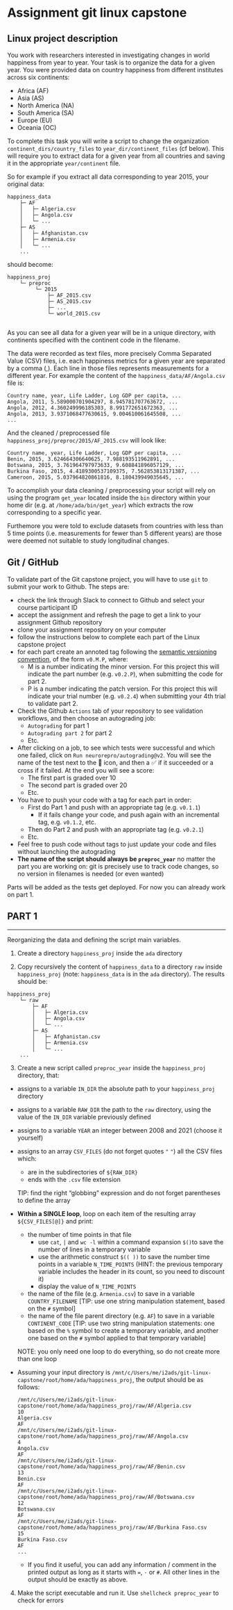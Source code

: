 # Assignment git linux capstone

## Linux project description

You work with researchers interested in investigating changes in world happiness from year to year. Your task is to organize the data for a given year. You were provided data on country happiness from different institutes across six continents:
* Africa (AF)
* Asia (AS)
* North America (NA)
* South America (SA)
* Europe (EU)
* Oceania (OC)

To complete this task you will write a script to change the organization `continent_dirs/country_files` to `year_dir/continent_files` (cf below). This will require you to extract data for a given year from all countries and saving it in the appropriate `year/continent` file.

So for example if you extract all data corresponding to year 2015, your original data:

```
happiness_data
    ├─ AF              
    │   ├─ Algeria.csv
    │   ├─ Angola.csv
    │   └─ ...
    ├─ AS
    │   ├─ Afghanistan.csv
    │   ├─ Armenia.csv
    │   └─ ...
    ...
```
should become:
```
happiness_proj
    └─ preproc  
         └─ 2015
             ├─ AF_2015.csv
             ├─ AS_2015.csv
             ├─ ...
             └─ world_2015.csv
    
```
As you can see all data for a given year will be in a unique directory, with continents specified with the continent code in the filename. 

The data were recorded as text files, more precisely Comma Separated Value (CSV) files, i.e. each happiness metrics for a given year are separated by a comma (,). Each line in those files represents measurements for a different year. For example the content of the `happiness_data/AF/Angola.csv` file is:
```
Country name, year, Life Ladder, Log GDP per capita, ...
Angola, 2011, 5.589000701904297, 8.945781707763672, ...
Angola, 2012, 4.360249996185303, 8.991772651672363, ...
Angola, 2013, 3.9371068477630615, 9.004610061645508, ...
...
```
And the cleaned / preprocessed file `happiness_proj/preproc/2015/AF_2015.csv` will look like:
```
Country name, year, Life Ladder, Log GDP per capita, ...
Benin, 2015, 3.624664306640625, 7.988193511962891, ...
Botswana, 2015, 3.761964797973633, 9.608841896057129, ...
Burkina Faso, 2015, 4.4189300537109375, 7.562853813171387, ...
Cameroon, 2015, 5.037964820861816, 8.180439949035645, ...
```

To accomplish your data cleaning / preprocessing your script will rely on using the program `get_year` located inside the `bin` directory within your home dir (e.g. at `/home/ada/bin/get_year`) which extracts the row corresponding to a specific year.

Furthemore you were told to exclude datasets from countries with less than 5 time points (i.e. measurements for fewer than 5 different years) are those were deemed not suitable to study longitudinal changes.

## Git / GitHub

To validate part of the Git capstone project, you will have to use `git` to submit your work to Github. The steps are:
* check the link through Slack to connect to Github and select your course participant ID
* accept the assignment and refresh the page to get a link to your assignment Github repository
* clone your assignment repository on your computer
* follow the instructions below to complete each part of the Linux capstone project
* for each part create an annoted tag following the [semantic versioning convention](https://semver.org/), of the form `v0.M.P`, where:
  * M is a number indicating the minor version. For this project this will indicate the part number (e.g. `v0.2.P`), when submitting the code for part 2.
  * P is a number indicating the patch version.  For this project this will indicate your trial number (e.g. `v0.2.4`) when submitting your 4th trial to validate part 2.
* Check the Github `Actions` tab of your repository to see validation workflows, and then choose an autograding job:
  * `Autograding` for part 1
  * `Autograding part 2` for part 2
  * Etc.
* After clicking on a job, to see which tests were successful and which one failed, click on `Run neurorepro/autograding@v2`. You will see the name of the test next to the 📝 icon, and then a ✅ if it succeeded or a cross if it failed. At the end you will see a score:
  * The first part is graded over 10
  * The second part is graded over 20
  * Etc.
* You have to push your code with a tag for each part in order:
  * First do Part 1 and push with an appropriate tag (e.g. `v0.1.1`)
    * If it fails change your code, and push again with an incremental tag, e.g. `v0.1.2`, etc.
  * Then do Part 2 and push with an appropriate tag (e.g. `v0.2.1`)
  * Etc.
* Feel free to push code without tags to just update your code and files without launching the autograding
* **The name of the script should always be `preproc_year`** no matter the part you are working on: git is precisely use to track code changes, so no version in filenames is needed (or even wanted) 

Parts will be added as the tests get deployed. For now you can already work on part 1.


## PART 1
-----
Reorganizing the data and defining the script main variables.
1. Create a directory `happiness_proj` inside the `ada` directory

2. Copy recursively the content of `happiness_data` to a directory `raw` inside `happiness_proj` (note: `happiness_data` is in the `ada` directory). The results should be:
```
happiness_proj
    └─ raw
        ├─ AF              
        │   ├─ Algeria.csv
        │   ├─ Angola.csv
        │   └─ ...
        ├─ AS
        │   ├─ Afghanistan.csv
        │   ├─ Armenia.csv
        │   └─ ...
    ...
```

3. Create a new script called `preproc_year` inside the `happiness_proj` directory, that:
  * assigns to a variable `IN_DIR` the absolute path to your `happiness_proj` directory
  * assigns to a variable `RAW_DIR` the path to the `raw` directory, using the value of the `IN_DIR` variable previously defined
  * assigns to a variable `YEAR` an integer between 2008 and 2021 (choose it yourself)
  * assigns to an array `CSV_FILES` (do not forget quotes `"` `"`) all the CSV files which:
    * are in the subdirectories of `${RAW_DIR}`
    * ends with the `.csv` file extension

    TIP: find the right “globbing” expression and do not forget parentheses to define the array
  * **Within a SINGLE loop**, loop on each item of the resulting array `${CSV_FILES[@]}` and print:
    * the number of time points in that file
      * use `cat`, `|` and `wc -l` within a command expansion `$()`to save the number of lines in a temporary variable
      * use the arithmetic construct `$(( ))` to save the number time points in a variable `N_TIME_POINTS` (HINT: the previous temporary variable includes the header in its count, so you need to discount it)
      * display the value of `N_TIME_POINTS`
    * the name of the file (e.g. `Armenia.csv`) to save in a variable `COUNTRY_FILENAME` [TIP: use one string manipulation statement, based on the `#` symbol]
    * the name of the file parent directory (e.g. `AF`) to save in a variable `CONTINENT_CODE` [TIP: use two string manipulation statements: one based on the `%` symbol to create a temporary variable, and another one based on the `#` symbol applied to that temporary variable]

    NOTE: you only need one loop to do everything, so do not create more than one loop
  * Assuming your input directory is `/mnt/c/Users/me/i2ads/git-linux-capstone/root/home/ada/happiness_proj`, the output should be as follows:
    ```
    /mnt/c/Users/me/i2ads/git-linux-capstone/root/home/ada/happiness_proj/raw/AF/Algeria.csv
    10
    Algeria.csv
    AF
    /mnt/c/Users/me/i2ads/git-linux-capstone/root/home/ada/happiness_proj/raw/AF/Angola.csv
    4
    Angola.csv
    AF
    /mnt/c/Users/me/i2ads/git-linux-capstone/root/home/ada/happiness_proj/raw/AF/Benin.csv
    13
    Benin.csv
    AF
    /mnt/c/Users/me/i2ads/git-linux-capstone/root/home/ada/happiness_proj/raw/AF/Botswana.csv
    12
    Botswana.csv
    AF
    /mnt/c/Users/me/i2ads/git-linux-capstone/root/home/ada/happiness_proj/raw/AF/Burkina Faso.csv
    15
    Burkina Faso.csv
    AF
    ...
    ``` 
    * If you find it useful, you can add any information / comment in the printed output as long as it starts with `=`, `-` or `#`. All other lines in the output should be exactly as above.

4. Make the script executable and run it. Use `shellcheck preproc_year` to check for errors

